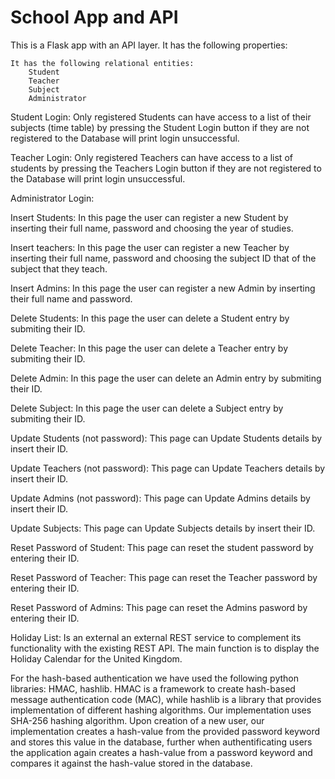 # School App and API

This is a Flask app with an API layer. It has the following properties:

    It has the following relational entities:
        Student
        Teacher
        Subject
        Administrator
    
Student Login: Only registered Students can have access to a list of their subjects (time table) by pressing the Student Login button if they are not registered to the Database will print login unsuccessful.
 
Teacher Login: Only registered Teachers can have access to a list of students by pressing the Teachers Login button if they are not registered to the Database will print login unsuccessful.
 
Administrator Login:
 
Insert Students: In this page the user can register a new Student by inserting their full name, password and choosing the year of studies.

Insert teachers: In this page the user can register a new Teacher by inserting their full name, password and choosing the subject ID that of the subject that they teach.

Insert Admins: In this page the user can register a new Admin by inserting their full name and password.

Delete Students: In this page the user can delete a Student entry by submiting their ID.

Delete Teacher: In this page the user can delete a Teacher entry by submiting their ID.

Delete Admin: In this page the user can delete an Admin entry by submiting their ID.

Delete Subject: In this page the user can delete a Subject entry by submiting their ID.

Update Students (not password): This page can Update Students details by insert their ID.

Update Teachers (not password): This page can Update Teachers details by insert their ID.

Update Admins (not password): This page can Update Admins details by insert their ID.

Update Subjects: This page can Update Subjects details by insert their ID.

Reset Password of Student: This page can reset the student password by entering their ID.

Reset Password of Teacher: This page can reset the Teacher password by entering their ID.

Reset Password of Admins: This page can reset the Admins pasword by entering their ID.

Holiday List: Is an external an external REST service to complement its functionality with the existing REST API. The main function is to display the Holiday Calendar for the United Kingdom.


For the hash-based authentication we have used the following python libraries: HMAC, hashlib. HMAC is a framework to create hash-based message authentication code (MAC), while hashlib is a library that provides implementation of different hashing algorithms.  Our implementation uses SHA-256 hashing algorithm. Upon creation of a new user, our implementation creates a hash-value from the provided password keyword and stores this value in the database, further when authentificating users the application again creates a hash-value from a password keyword and compares it against the hash-value stored in the database.
